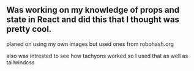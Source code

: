 ## Was working on my knowledge of props and state in React and did this that I thought was pretty cool.

planed on using my own images but used ones from robohash.org

also was intrested to see how tachyons worked so I used that as well as tailwindcss

